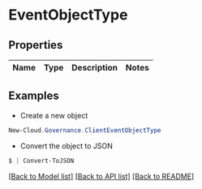 # EventObjectType
## Properties

Name | Type | Description | Notes
------------ | ------------- | ------------- | -------------

## Examples

- Create a new object
```powershell
New-Cloud.Governance.ClientEventObjectType 
```

- Convert the object to JSON
```powershell
$ | Convert-ToJSON
```


[[Back to Model list]](../README.md#documentation-for-models) [[Back to API list]](../README.md#documentation-for-api-endpoints) [[Back to README]](../README.md)


